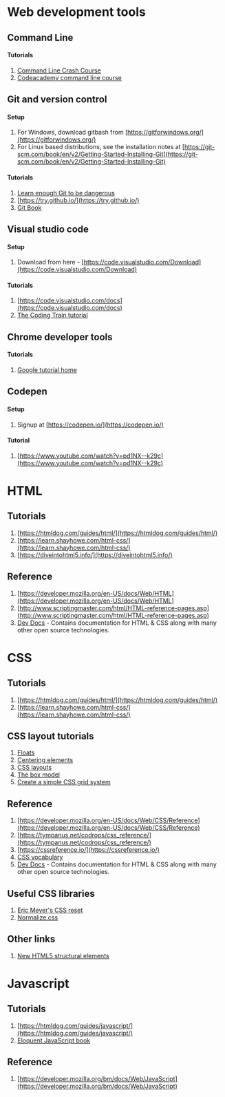 # Web development tools

## Command Line
#### Tutorials
1. [Command Line Crash Course](https://learnpythonthehardway.org/book/appendixa.html)
2. [Codeacademy command line course](https://www.codecademy.com/learn/learn-the-command-line)

## Git and version control
#### Setup
1. For Windows, download gitbash from [https://gitforwindows.org/](https://gitforwindows.org/)
2. For Linux based distributions, see the installation notes at [https://git-scm.com/book/en/v2/Getting-Started-Installing-Git](https://git-scm.com/book/en/v2/Getting-Started-Installing-Git)
#### Tutorials
1. [Learn enough Git to be dangerous](https://www.learnenough.com/git-tutorial)
2. [https://try.github.io/](https://try.github.io/)
3. [Git Book](https://git-scm.com/book/en/v2)

## Visual studio code
#### Setup
1. Download from here - [https://code.visualstudio.com/Download](https://code.visualstudio.com/Download)
#### Tutorials
1. [https://code.visualstudio.com/docs](https://code.visualstudio.com/docs)
2. [The Coding Train tutorial](https://www.youtube.com/watch?v=yJw0SyKO9IU)

## Chrome developer tools
#### Tutorials
1. [Google tutorial home](https://developers.google.com/web/tools/chrome-devtools/)

## Codepen
#### Setup
1. Signup at [https://codepen.io/](https://codepen.io/)
#### Tutorial
1. [https://www.youtube.com/watch?v=pd1NX--k29c](https://www.youtube.com/watch?v=pd1NX--k29c)


# HTML

## Tutorials
1. [https://htmldog.com/guides/html/](https://htmldog.com/guides/html/)
2. [https://learn.shayhowe.com/html-css/](https://learn.shayhowe.com/html-css/)
3. [https://diveintohtml5.info/](https://diveintohtml5.info/)

## Reference
1. [https://developer.mozilla.org/en-US/docs/Web/HTML](https://developer.mozilla.org/en-US/docs/Web/HTML)
2. [http://www.scriptingmaster.com/html/HTML-reference-pages.asp](http://www.scriptingmaster.com/html/HTML-reference-pages.asp)
3. [Dev Docs](https://devdocs.io/) - Contains documentation for HTML & CSS along with many other open source technologies.


# CSS

## Tutorials
1. [https://htmldog.com/guides/html/](https://htmldog.com/guides/html/)
2. [https://learn.shayhowe.com/html-css/](https://learn.shayhowe.com/html-css/)

## CSS layout tutorials
1. [Floats](https://css-tricks.com/all-about-floats/)
2. [Centering elements](https://css-tricks.com/centering-css-complete-guide/)
3. [CSS layouts](https://css-tricks.com/how-well-do-you-know-css-layout/)
4. [The box model](https://css-tricks.com/the-css-box-model/)
5. [Create a simple CSS grid system](https://medium.freecodecamp.org/css-grid-a-simple-layout-design-tutorial-5312a4a8bcaf)

## Reference
1. [https://developer.mozilla.org/en-US/docs/Web/CSS/Reference](https://developer.mozilla.org/en-US/docs/Web/CSS/Reference)
2. [https://tympanus.net/codrops/css_reference/](https://tympanus.net/codrops/css_reference/)
3. [https://cssreference.io/](https://cssreference.io/)
4. [CSS vocabulary](http://nimbupani.com/css-vocabulary.html)
5. [Dev Docs](https://devdocs.io/) - Contains documentation for HTML & CSS along with many other open source technologies.

## Useful CSS libraries
1. [Eric Meyer's CSS reset](https://meyerweb.com/eric/tools/css/reset/)
2. [Normalize.css](https://necolas.github.io/normalize.css/)

## Other links
1. [New HTML5 structural elements](https://dev.opera.com/articles/new-structural-elements-in-html5/)

# Javascript

## Tutorials
1. [https://htmldog.com/guides/javascript/](https://htmldog.com/guides/javascript/)
2. [Eloquent JavaScript book](https://eloquentjavascript.net/)

## Reference
1. [https://developer.mozilla.org/bm/docs/Web/JavaScript](https://developer.mozilla.org/bm/docs/Web/JavaScript)